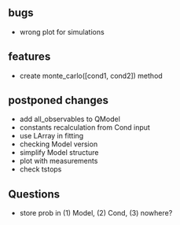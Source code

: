 ## bugs

- wrong plot for simulations

## features

- create monte_carlo([cond1, cond2]) method

## postponed changes

- add all_observables to QModel
- constants recalculation from Cond input
- use LArray in fitting
- checking Model version
- simplify Model structure
- plot with measurements
- check tstops

## Questions

- store prob in (1) Model, (2) Cond, (3) nowhere?
